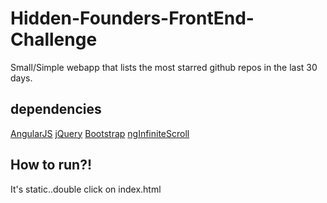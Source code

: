 # Hidden-Founders-FrontEnd-Challenge

Small/Simple webapp that lists the most starred github repos in the last 30 days.

<h2>dependencies</h2>
<a href='https://angularjs.org/'>AngularJS</a>
<a href='https://jquery.com/'>jQuery</a>
<a href='https://getbootstrap.com/'>Bootstrap</a>
<a href='http://sroze.github.io/ngInfiniteScroll/'>ngInfiniteScroll</a>
<h2>How to run?!</h2>
It's static..double click on index.html
